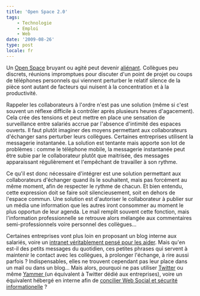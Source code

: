 ```yaml
---
title: 'Open Space 2.0'
tags:
    - Technologie
    - Emploi
    - Web
date: '2009-08-26'
type: post
locale: fr
---
```


Un [Open Space](http://fr.wikipedia.org/wiki/Am%C3%A9nagement_en_open_space) bruyant ou agité peut devenir [aliénant](http://www.guilhembertholet.com/blog/2009/07/31/livre-lopen-space-ma-tuer/). Collègues peu discrets, réunions impromptues pour discuter d'un point de projet ou coups de téléphones personnels qui viennent perturber le relatif silence de la pièce sont autant de facteurs qui nuisent à la concentration et à la productivité.

Rappeler les collaborateurs à l'ordre n'est pas une solution (même si c'est souvent un réflexe difficile à contrôler après plusieurs heures d'agacement). Cela crée des tensions et peut mettre en place une sensation de surveillance entre salariés accrue par l'absence d'intimité des espaces ouverts. Il faut plutôt imaginer des moyens permettant aux collaborateurs d'échanger sans perturber leurs collègues. Certaines entreprises utilisent la messagerie instantanée. La solution est tentante mais apporte son lot de problèmes&nbsp;: comme le téléphone mobile, la messagerie instantanée peut être subie par le collaborateur plutôt que maitrisée, des messages apparaissant régulièrement et l'empêchant de travailler à son rythme.

Ce qu'il est donc nécessaire d'intégrer est une solution permettant aux collaborateurs d'échanger quand ils le souhaitent, mais pas forcément au même moment, afin de respecter le rythme de chacun. Et bien entendu, cette expression doit se faire soit silencieusement, soit en dehors de l'espace commun. Une solution est d'autoriser le collaborateur à publier sur un média une information que les autres iront consommer au moment le plus opportun de leur agenda. Le mail remplit souvent cette fonction, mais l'information professionnelle se retrouve alors mélangée aux commentaires semi-professionnels voire personnel des collègues…

Certaines entreprises vont plus loin en proposant un blog interne aux salariés, voire un [intranet véritablement pensé pour les aider](http://www.capitaine-commerce.com/2009/08/07/23636-comment-rater-ou-reussir-son-intranet/). Mais qu'en est-il des petits messages du quotidien, ces petites phrases qui servent à maintenir le contact avec les collègues, à prolonger l'échange, à rire aussi parfois&nbsp;? Indispensables, elles ne trouvent cependant pas leur place dans un mail ou dans un blog… Mais alors, pourquoi ne pas utiliser [Twitter](http://www.thierryrousseau.net/twitter-en-entreprise/) ou même [Yammer ](http://www.presse-citron.net/yammer-le-twitter-version-corporate/)(un équivalent à Twitter dédié aux entreprises), voire un équivalent hébergé en interne afin de [concilier Web Social et sécurité informationelle](http://web.archive.org/web/20130331235850///www.duperrin.com/2009/08/25/lentreprise-2-0-menace-t-elle-la-securite/) ?
